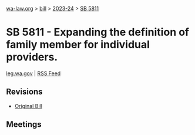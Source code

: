 [wa-law.org](/) > [bill](/bill/) > [2023-24](/bill/2023-24/) > [SB 5811](/bill/2023-24/sb/5811/)

# SB 5811 - Expanding the definition of family member for individual providers.
[leg.wa.gov](https://app.leg.wa.gov/billsummary?BillNumber=5811&Year=2023&Initiative=false) | [RSS Feed](./rss.xml)

## Revisions
* [Original Bill](1/)

## Meetings